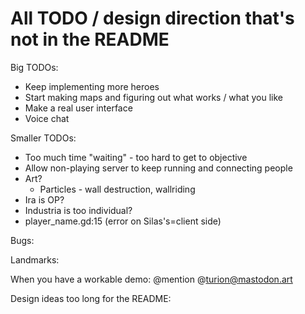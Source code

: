 All TODO / design direction that's not in the README
====================================================

Big TODOs:

- Keep implementing more heroes
- Start making maps and figuring out what works / what you like
- Make a real user interface
- Voice chat

Smaller TODOs:

- Too much time "waiting" - too hard to get to objective
- Allow non-playing server to keep running and connecting people
- Art?
  - Particles - wall destruction, wallriding
- Ira is OP?
- Industria is too individual?
- player_name.gd:15 (error on Silas's=client side)

Bugs:

Landmarks:

When you have a workable demo: @mention @turion@mastodon.art

Design ideas too long for the README:


